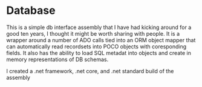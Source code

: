 # Database
This is a simple db interface assembly that I have had kicking around for a good ten 
years, I thought it might be worth sharing with people. It is a wrapper around a number
of ADO calls tied into an ORM object mapper that can automatically read recordsets into
POCO objects with coresponding fields. It also has the ability to load SQL metadat into
objects and create in memory representations of DB schemas.

I created a .net framework, .net core, and .net standard build of the assembly 

